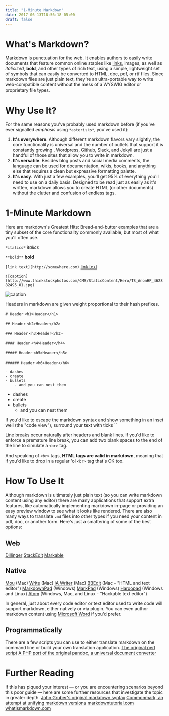 ```yaml
---
title: "1-Minute Markdown"
date: 2017-06-13T18:56:18-05:00
draft: false
---
```


# What's Markdown?
Markdown is punctuation for the web. It enables authors to easily write documents that feature common online staples like [links](http://google.com), images, as well as *italicized*, **bold**, and other types of rich text, using a simple, lightweight set of symbols that can easily be converted to HTML, doc, pdf, or rtf files. Since markdown files are just plain text, they're an ultra-portable way to write web-compatible content without the mess of a WYSWIG editor or proprietary file types.

# Why Use It?
For the same reasons you've probably used markdown before (if you've ever signalled *emphasis* using `*asterisks*`, you've used it):

1. **It's everywhere**. Although different markdown flavors vary slightly, the core functionality is universal and the number of outlets that support it is constantly growing . Wordpress, Github, Slack, and Jekyll are just a handful of those sites that allow you to write in markdown.
2. **It's versatile**. Besides blog posts and social media comments, the language can be used for documentation, wikis, books, and anything else that requires a clean but expressive formatting palette.
3. **It's easy**. With just a few examples, you'll get 95% of everything you'll need to use on a daily basis. Designed to be read just as easily as it's written, markdown allows you to create HTML (or other documents) without the clutter and confusion of endless tags.

# 1-Minute Markdown
Here are markdown's Greatest Hits: Bread-and-butter examples that are a tiny subset of the core functionality commonly available, but most of what you'll often use.

`*italics*` *italics*

`**bold**` **bold**

`[link text](http://somewhere.com)` [link text](http://somewhere.com)

`![caption](http://www.thinkstockphotos.com/CMS/StaticContent/Hero/TS_AnonHP_462882495_01.jpg)`

![caption](http://www.thinkstockphotos.com/CMS/StaticContent/Hero/TS_AnonHP_462882495_01.jpg)

Headers in markdown are given weight proportional to their hash prefixes.

`# Header` `<h1>Header</h1>`

`## Header` `<h2>Header</h2>`

`### Header` `<h3>Header</h3>`

`#### Header` `<h4>Header</h4>`

`##### Header` `<h5>Header</h5>`

`###### Header` `<h6>Header</h6>`

````
- dashes
- create
- bullets
    - and you can nest them
````
- dashes
- create
- bullets
    - and you can nest them

If you'd like to escape the markdown syntax and show something in an inset well (the "code view"), surround your text with ticks ``

Line breaks occur naturally after headers and blank lines. If you'd like to enforce a premature line break, you can add two blank spaces to the end of the line to simulate a `<br>` tag.

And speaking of `<br>` tags, **HTML tags are valid in markdown**, meaning that if you'd like to drop in a regular 'ol `<br>` tag that's OK too.

# How To Use It
Although markdown is ultimately just plain text (so you can write markdown content using any editor) there are many applications that support extra features, like automatically implementing markdown in-page or providing an easy preview window to see what it looks like rendered. There are also many ways to translate `.md` files into other types if you need your content in pdf, doc, or another form. Here's just a smattering of some of the best options:

## Web
[Dillinger](http://dillinger.io/)
[StackEdit](https://stackedit.io/editor)
[Markable](https://markable.in/)

## Native
[Mou](http://25.io/mou/) (Mac)
[Write](http://writeapp.net/) (Mac)
[iA Writer](https://ia.net/writer/mac) (Mac)
[BBEdit](http://www.barebones.com/products/bbedit/) (Mac - "HTML and text editor")
[MarkdownPad](http://www.markdownpad.com/) (Windows)
[MarkPad](http://code52.org/DownmarkerWPF/) (Windows)
[Haroopad](http://pad.haroopress.com/) (Windows and Linux)
[Atom](https://atom.io/) (Windows, Mac, and Linux - "Hackable text editor")

In general, just about every code editor or text editor used to write code will support markdown, either natively or via plugin.  You can even author markdown content using [Microsoft Word](http://www.writage.com/) if you'd prefer.

## Programmatically
There are a few scripts you can use to either translate markdown on the command line or build your own translation application.
[The original perl script](http://daringfireball.net/projects/markdown/)
[A PHP port of the original](https://michelf.ca/projects/php-markdown/)
[pandoc, a universal document converter](http://pandoc.org/)

# Further Reading
If this has piqued your interest &mdash; or you are encountering scenarios beyond this poor guide &mdash; here are some further resources that investigate the topic in greater depth.
[John Gruber's original markdown syntax](http://daringfireball.net/projects/markdown/syntax)
[Commonmark, an attempt at unifying markdown versions](http://commonmark.org/)
[markdowntutorial.com](http://markdowntutorial.com/)
[whatismarkdown.com](http://whatismarkdown.com/)